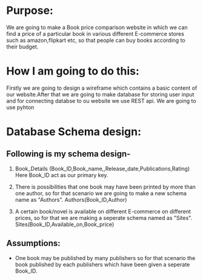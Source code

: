 # Purpose:

   We are going to make a Book price comparison website in which we can find a price of a particular book in various different E-commerce stores such as amazon,flipkart etc,
so that people can buy books according to their budget.

# How I am going to do this:

  Firstly we are going to design a wireframe which contains a basic content of our website.After that we are going to make database for storing user input and for connecting databse to ou
website we use REST api. We are going to use pyhton

# Database Schema design:

## Following is my schema design-
 1. Book_Details (Book_ID,Book_name,,Release_date,Publications,Rating)
  Here Book_ID act as our primary key.

 2. There is possibilities that one book may have been printed by more than one author, so for that scenario we are going to make a new schema name as "Authors".
  Authors(Book_ID,Author)

 3. A certain book/novel is available on different E-commerce on different prices, so for that we are making a seperate schema named as "Sites".
  Sites(Book_ID,Available_on,Book_price)

## Assumptions:
* One book may be published by many publishers so for that scenario the book published by each publishers which have been given a seperate Book_ID.









